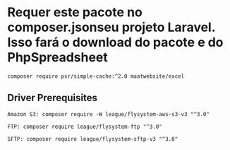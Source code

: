  # Requer este pacote no composer.jsonseu projeto Laravel. Isso fará o download do pacote e do PhpSpreadsheet
 
    composer require psr/simple-cache:^2.0 maatwebsite/excel
    
## Driver Prerequisites

    Amazon S3: composer require -W league/flysystem-aws-s3-v3 "^3.0"
    
    FTP: composer require league/flysystem-ftp "^3.0"
    
    SFTP: composer require league/flysystem-sftp-v3 "^3.0"
